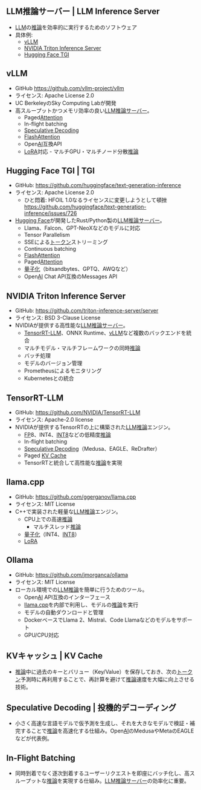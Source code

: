 <!-- 記事URL:https://github.com/takata150802/tech_glossary/blob/main/output/ai/llm-inference.md.md# -->

## LLM推論サーバー | LLM Inference Server<a id="TExN5o6o6KuW44K144O844OQ44O8IHwgTExNIEluZmVyZW5jZSBTZXJ2ZXI="></a>

- <a href="https://github.com/takata150802/tech_glossary/blob/main/output/ai/llm.md#5aSn6KaP5qih6KiA6Kqe44Oi44OH44OrfCBMYXJnZSBMYW5ndWFnZSBNb2RlbCB8IExMTQ==">LLM</a>の<a href="https://github.com/takata150802/tech_glossary/blob/main/output/ai/llm.md#5o6o6KuWIHwgSW5mZXJlbmNl">推論</a>を効率的に実行するためのソフトウェア
- 具体例:
  - <a href="https://github.com/takata150802/tech_glossary/blob/main/output/ai/llm-inference.md.md#dkxMTQ==">vLLM</a>
  - <a href="https://github.com/takata150802/tech_glossary/blob/main/output/ai/llm-inference.md.md#TlZJRElBIFRyaXRvbiBJbmZlcmVuY2UgU2VydmVy">NVIDIA Triton Inference Server</a>
  - <a href="https://github.com/takata150802/tech_glossary/blob/main/output/ai/llm-inference.md.md#SHVnZ2luZyBGYWNlIFRHSSB8IFRHSQ==">Hugging Face TGI</a>

## vLLM<a id="dkxMTQ=="></a>

- GitHub https://github.com/vllm-project/vllm
- ライセンス: Apache License 2.0 ​
- UC BerkeleyのSky Computing Labが開発
- 高スループットかつメモリ効率の良い<a href="https://github.com/takata150802/tech_glossary/blob/main/output/ai/llm-inference.md.md#TExN5o6o6KuW44K144O844OQ44O8IHwgTExNIEluZmVyZW5jZSBTZXJ2ZXI=">LLM推論サーバー</a>。
  - Paged<a href="https://github.com/takata150802/tech_glossary/blob/main/output/ai/llm.md#44Ki44OG44Oz44K344On44OzIHwg44Ki44OG44Oz44K344On44Oz5qmf5qeLIHwgQXR0ZW50aW9uIHwgQXR0ZW50aW9uIG1lY2hhbmlzbQ==">Attention</a>
  - In-flight batching
  - <a href="https://github.com/takata150802/tech_glossary/blob/main/output/ai/llm-inference.md.md#U3BlY3VsYXRpdmUgRGVjb2RpbmcgfCDmipXmqZ/nmoTjg4fjgrPjg7zjg4fjgqPjg7PjgrA=">Speculative Decoding</a>
  - <a href="https://github.com/takata150802/tech_glossary/blob/main/output/ai/llm.md#Rmxhc2hBdHRlbnRpb24=">FlashAttention</a>
  - Open<a href="https://github.com/takata150802/tech_glossary/blob/main/output/ai/ai-general.md#5Lq65bel55+l6IO9IHwgQXJ0aWZpY2lhbCBJbnRlbGxpZ2VuY2UgfCBBSQ==">AI</a>互換API
  - <a href="https://github.com/takata150802/tech_glossary/blob/main/output/ai/llm-training.md#TG9SQSB8IExvdy1SYW5rIEFkYXB0YXRpb24=">LoRA</a>対応
    \- マルチGPU・マルチノード分散<a href="https://github.com/takata150802/tech_glossary/blob/main/output/ai/llm.md#5o6o6KuWIHwgSW5mZXJlbmNl">推論</a>

## Hugging Face TGI | TGI<a id="SHVnZ2luZyBGYWNlIFRHSSB8IFRHSQ=="></a>

- GitHub: https://github.com/huggingface/text-generation-inference
- ライセンス: Apache License 2.0
  - ひと悶着: HFOIL 1.0なるライセンスに変更しようとして頓挫 https://github.com/huggingface/text-generation-inference/issues/726
- <a href="https://github.com/takata150802/tech_glossary/blob/main/output/llm-overview.md#SHVnZ2luZyBGYWNl">Hugging Face</a>が開発したRust/Python製の<a href="https://github.com/takata150802/tech_glossary/blob/main/output/ai/llm-inference.md.md#TExN5o6o6KuW44K144O844OQ44O8IHwgTExNIEluZmVyZW5jZSBTZXJ2ZXI=">LLM推論サーバー</a>。
  - Llama、Falcon、GPT-NeoXなどのモデルに対応
  - Tensor Parallelism
  - SSEによる<a href="https://github.com/takata150802/tech_glossary/blob/main/output/ai/llm.md#44OI44O844Kv44OzIHwgVG9rZW4=">トークン</a>ストリーミング
  - Continuous batching
  - <a href="https://github.com/takata150802/tech_glossary/blob/main/output/ai/llm.md#Rmxhc2hBdHRlbnRpb24=">FlashAttention</a>
  - Paged<a href="https://github.com/takata150802/tech_glossary/blob/main/output/ai/llm.md#44Ki44OG44Oz44K344On44OzIHwg44Ki44OG44Oz44K344On44Oz5qmf5qeLIHwgQXR0ZW50aW9uIHwgQXR0ZW50aW9uIG1lY2hhbmlzbQ==">Attention</a>
  - <a href="https://github.com/takata150802/tech_glossary/blob/main/output/ai/llm-optimization.md#6YeP5a2Q5YyWIHwgUXVhbnRpemF0aW9u">量子化</a>（bitsandbytes、GPTQ、AWQなど）
  - Open<a href="https://github.com/takata150802/tech_glossary/blob/main/output/ai/ai-general.md#5Lq65bel55+l6IO9IHwgQXJ0aWZpY2lhbCBJbnRlbGxpZ2VuY2UgfCBBSQ==">AI</a> Chat API互換のMessages API

## NVIDIA Triton Inference Server<a id="TlZJRElBIFRyaXRvbiBJbmZlcmVuY2UgU2VydmVy"></a>

- GitHub: https://github.com/triton-inference-server/server
- ライセンス: BSD 3-Clause License​
- NVIDIAが提供する高性能な<a href="https://github.com/takata150802/tech_glossary/blob/main/output/ai/llm-inference.md.md#TExN5o6o6KuW44K144O844OQ44O8IHwgTExNIEluZmVyZW5jZSBTZXJ2ZXI=">LLM推論サーバー</a>。
  - <a href="https://github.com/takata150802/tech_glossary/blob/main/output/ai/llm-inference.md.md#VGVuc29yUlQtTExN">TensorRT-LLM</a>、ONNX Runtime、<a href="https://github.com/takata150802/tech_glossary/blob/main/output/ai/llm-inference.md.md#dkxMTQ==">vLLM</a>など複数のバックエンドを統合
  - マルチモデル・マルチフレームワークの同時<a href="https://github.com/takata150802/tech_glossary/blob/main/output/ai/llm.md#5o6o6KuWIHwgSW5mZXJlbmNl">推論</a>
  - バッチ処理
  - モデルのバージョン管理
  - Prometheusによるモニタリング
  - Kubernetesとの統合

## TensorRT-LLM<a id="VGVuc29yUlQtTExN"></a>

- GitHub: https://github.com/NVIDIA/<a href="https://github.com/takata150802/tech_glossary/blob/main/output/ai/llm-inference.md.md#VGVuc29yUlQtTExN">TensorRT-LLM</a>
- ライセンス: Apache-2.0 license
- NVIDIAが提供するTensorRTの上に構築された<a href="https://github.com/takata150802/tech_glossary/blob/main/output/ai/llm.md#5aSn6KaP5qih6KiA6Kqe44Oi44OH44OrfCBMYXJnZSBMYW5ndWFnZSBNb2RlbCB8IExMTQ==">LLM</a><a href="https://github.com/takata150802/tech_glossary/blob/main/output/ai/llm.md#5o6o6KuWIHwgSW5mZXJlbmNl">推論</a>エンジン。
  - <a href="https://github.com/takata150802/tech_glossary/blob/main/output/dl-train_eval.md#5YG96Zm95oCnIHwgRmFsc2UgUG9zaXRpdmUgfCBGUA==">FP</a>8、INT4、<a href="https://github.com/takata150802/tech_glossary/blob/main/output/ai/llm-optimization.md#SU5UOA==">INT8</a>などの低精度<a href="https://github.com/takata150802/tech_glossary/blob/main/output/ai/llm.md#5o6o6KuWIHwgSW5mZXJlbmNl">推論</a>
  - In-flight batching
  - <a href="https://github.com/takata150802/tech_glossary/blob/main/output/ai/llm-inference.md.md#U3BlY3VsYXRpdmUgRGVjb2RpbmcgfCDmipXmqZ/nmoTjg4fjgrPjg7zjg4fjgqPjg7PjgrA=">Speculative Decoding</a>（Medusa、EAGLE、ReDrafter）
  - Paged <a href="https://github.com/takata150802/tech_glossary/blob/main/output/ai/llm-inference.md.md#S1bjgq3jg6Pjg4Pjgrfjg6UgfCBLViBDYWNoZQ==">KV Cache</a>
  - TensorRTと統合して高性能な<a href="https://github.com/takata150802/tech_glossary/blob/main/output/ai/llm.md#5o6o6KuWIHwgSW5mZXJlbmNl">推論</a>を実現

## llama.cpp<a id="bGxhbWEuY3Bw"></a>

- GitHub: https://github.com/ggerganov/<a href="https://github.com/takata150802/tech_glossary/blob/main/output/ai/llm-inference.md.md#bGxhbWEuY3Bw">llama.cpp</a>
- ライセンス: MIT License
- C++で実装された軽量な<a href="https://github.com/takata150802/tech_glossary/blob/main/output/ai/llm.md#5aSn6KaP5qih6KiA6Kqe44Oi44OH44OrfCBMYXJnZSBMYW5ndWFnZSBNb2RlbCB8IExMTQ==">LLM</a><a href="https://github.com/takata150802/tech_glossary/blob/main/output/ai/llm.md#5o6o6KuWIHwgSW5mZXJlbmNl">推論</a>エンジン。
  - CPU上での高速<a href="https://github.com/takata150802/tech_glossary/blob/main/output/ai/llm.md#5o6o6KuWIHwgSW5mZXJlbmNl">推論</a>
    - マルチスレッド<a href="https://github.com/takata150802/tech_glossary/blob/main/output/ai/llm.md#5o6o6KuWIHwgSW5mZXJlbmNl">推論</a>
  - <a href="https://github.com/takata150802/tech_glossary/blob/main/output/ai/llm-optimization.md#6YeP5a2Q5YyWIHwgUXVhbnRpemF0aW9u">量子化</a>（INT4、<a href="https://github.com/takata150802/tech_glossary/blob/main/output/ai/llm-optimization.md#SU5UOA==">INT8</a>）
  - <a href="https://github.com/takata150802/tech_glossary/blob/main/output/ai/llm-training.md#TG9SQSB8IExvdy1SYW5rIEFkYXB0YXRpb24=">LoRA</a>

## Ollama<a id="T2xsYW1h"></a>

- GitHub: https://github.com/jmorganca/ollama
- ライセンス: MIT License​
- ローカル環境での<a href="https://github.com/takata150802/tech_glossary/blob/main/output/ai/llm.md#5aSn6KaP5qih6KiA6Kqe44Oi44OH44OrfCBMYXJnZSBMYW5ndWFnZSBNb2RlbCB8IExMTQ==">LLM</a><a href="https://github.com/takata150802/tech_glossary/blob/main/output/ai/llm.md#5o6o6KuWIHwgSW5mZXJlbmNl">推論</a>を簡単に行うためのツール。
  - Open<a href="https://github.com/takata150802/tech_glossary/blob/main/output/ai/ai-general.md#5Lq65bel55+l6IO9IHwgQXJ0aWZpY2lhbCBJbnRlbGxpZ2VuY2UgfCBBSQ==">AI</a> API互換のインターフェース
  - <a href="https://github.com/takata150802/tech_glossary/blob/main/output/ai/llm-inference.md.md#bGxhbWEuY3Bw">llama.cpp</a>を内部で利用し、モデルの<a href="https://github.com/takata150802/tech_glossary/blob/main/output/ai/llm.md#5o6o6KuWIHwgSW5mZXJlbmNl">推論</a>を実行
  - モデルの自動ダウンロードと管理
  - DockerベースでLlama 2、Mistral、Code Llamaなどのモデルをサポート
  - GPU/CPU対応

## KVキャッシュ | KV Cache<a id="S1bjgq3jg6Pjg4Pjgrfjg6UgfCBLViBDYWNoZQ=="></a>

- <a href="https://github.com/takata150802/tech_glossary/blob/main/output/ai/llm.md#5o6o6KuWIHwgSW5mZXJlbmNl">推論</a>中に過去のキーとバリュー（Key/Value）を保存しておき、次の<a href="https://github.com/takata150802/tech_glossary/blob/main/output/ai/llm.md#44OI44O844Kv44OzIHwgVG9rZW4=">トークン</a>予測時に再利用することで、再計算を避けて<a href="https://github.com/takata150802/tech_glossary/blob/main/output/ai/llm.md#5o6o6KuWIHwgSW5mZXJlbmNl">推論</a>速度を大幅に向上させる技術。

## Speculative Decoding | 投機的デコーディング<a id="U3BlY3VsYXRpdmUgRGVjb2RpbmcgfCDmipXmqZ/nmoTjg4fjgrPjg7zjg4fjgqPjg7PjgrA="></a>

- 小さく高速な言語モデルで仮予測を生成し、それを大きなモデルで検証・補完することで<a href="https://github.com/takata150802/tech_glossary/blob/main/output/ai/llm.md#5o6o6KuWIHwgSW5mZXJlbmNl">推論</a>を高速化する仕組み。Open<a href="https://github.com/takata150802/tech_glossary/blob/main/output/ai/ai-general.md#5Lq65bel55+l6IO9IHwgQXJ0aWZpY2lhbCBJbnRlbGxpZ2VuY2UgfCBBSQ==">AI</a>のMedusaやMetaのEAGLEなどが代表例。

## In-Flight Batching<a id="SW4tRmxpZ2h0IEJhdGNoaW5n"></a>

- 同時到着でなく逐次到着するユーザーリクエストを即座にバッチ化し、高スループットな<a href="https://github.com/takata150802/tech_glossary/blob/main/output/ai/llm.md#5o6o6KuWIHwgSW5mZXJlbmNl">推論</a>を実現する仕組み。<a href="https://github.com/takata150802/tech_glossary/blob/main/output/ai/llm-inference.md.md#TExN5o6o6KuW44K144O844OQ44O8IHwgTExNIEluZmVyZW5jZSBTZXJ2ZXI=">LLM推論サーバー</a>の効率化に重要。
